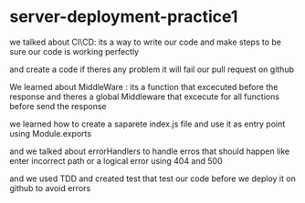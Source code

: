 # server-deployment-practice1

we talked about CI\CD: its a way to write our code and make steps to be sure our code is working perfectly 

and create a code if theres any problem it will fail our pull request on github


We learned about MiddleWare : its a function that excecuted before the response
and theres a global Middleware that excecute for all functions before send the response

we learned how to create a saparete index.js file and use it as entry point using Module.exports


and we talked about errorHandlers to handle erros that should happen like enter incorrect path or a logical error using 404 and 500 

and we used TDD and created test that test our code before we deploy it on github to avoid errors